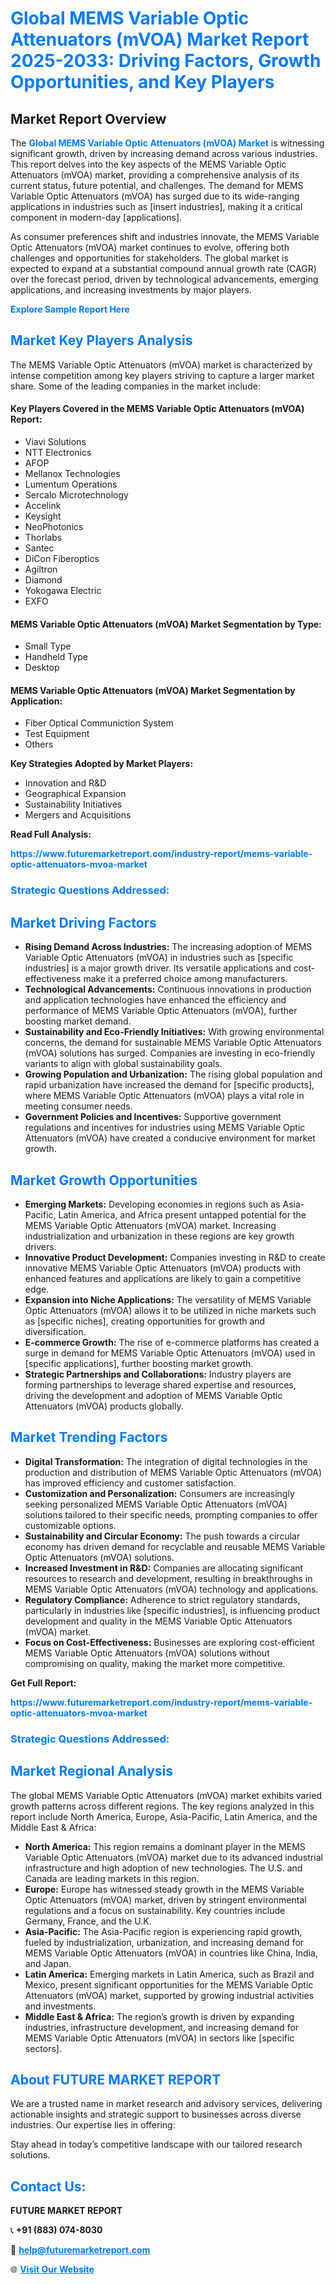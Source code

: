 <h1 style="color: #007BFF;">Global MEMS Variable Optic Attenuators (mVOA) Market Report 2025-2033: Driving Factors, Growth Opportunities, and Key Players</h1>

<section id="overview">
<h2>Market Report Overview</h2>
<p>The <a href="https://www.futuremarketreport.com/industry-report/mems-variable-optic-attenuators-mvoa-market" style="color: #007BFF; text-decoration: none;"><strong>Global MEMS Variable Optic Attenuators (mVOA) Market</strong></a> is witnessing significant growth, driven by increasing demand across various industries. This report delves into the key aspects of the MEMS Variable Optic Attenuators (mVOA) market, providing a comprehensive analysis of its current status, future potential, and challenges. The demand for MEMS Variable Optic Attenuators (mVOA) has surged due to its wide-ranging applications in industries such as [insert industries], making it a critical component in modern-day [applications].</p>
<p>As consumer preferences shift and industries innovate, the MEMS Variable Optic Attenuators (mVOA) market continues to evolve, offering both challenges and opportunities for stakeholders. The global market is expected to expand at a substantial compound annual growth rate (CAGR) over the forecast period, driven by technological advancements, emerging applications, and increasing investments by major players.</p>
</section>

<section id="overview">
<p><a href="https://www.futuremarketreport.com/request-sample/reportId=76424" style="color: #007BFF; text-decoration: none;"><strong>Explore Sample Report Here</strong></a></p>
</section>

<section id="key-players">
<h2 style="color: #007BFF;">Market Key Players Analysis</h2>
<p>The MEMS Variable Optic Attenuators (mVOA) market is characterized by intense competition among key players striving to capture a larger market share. Some of the leading companies in the market include:</p>
<h4>Key Players Covered in the MEMS Variable Optic Attenuators (mVOA) Report:</h4>
<ul><li>Viavi Solutions</li><li>NTT Electronics</li><li>AFOP</li><li>Mellanox Technologies</li><li>Lumentum Operations</li><li>Sercalo Microtechnology</li><li>Accelink</li><li>Keysight</li><li>NeoPhotonics</li><li>Thorlabs</li><li>Santec</li><li>DiCon Fiberoptics</li><li>Agiltron</li><li>Diamond</li><li>Yokogawa Electric</li><li>EXFO</li></ul>
<h4>MEMS Variable Optic Attenuators (mVOA) Market Segmentation by Type:</h4>
<ul><li>Small Type</li><li>Handheld Type</li><li>Desktop</li></ul>

<h4>MEMS Variable Optic Attenuators (mVOA) Market Segmentation by Application:</h4>
<ul><li>Fiber Optical Communiction System</li><li>Test Equipment</li><li>Others</li></ul>
<p><strong>Key Strategies Adopted by Market Players:</strong></p>
<ul>
<li>Innovation and R&D</li>
<li>Geographical Expansion</li>
<li>Sustainability Initiatives</li>
<li>Mergers and Acquisitions</li>
</ul>
</section>

<section>
<p><strong>Read Full Analysis: </strong></p><a href="https://www.futuremarketreport.com/industry-report/mems-variable-optic-attenuators-mvoa-market" style="color: #007BFF; text-decoration: none;"><strong>https://www.futuremarketreport.com/industry-report/mems-variable-optic-attenuators-mvoa-market</strong></a>
<h3 style="color: #007BFF;">Strategic Questions Addressed:</h3>
</section>

<section id="driving-factors">
<h2 style="color: #007BFF;">Market Driving Factors</h2>
<ul>
<li><strong>Rising Demand Across Industries:</strong> The increasing adoption of MEMS Variable Optic Attenuators (mVOA) in industries such as [specific industries] is a major growth driver. Its versatile applications and cost-effectiveness make it a preferred choice among manufacturers.</li>
<li><strong>Technological Advancements:</strong> Continuous innovations in production and application technologies have enhanced the efficiency and performance of MEMS Variable Optic Attenuators (mVOA), further boosting market demand.</li>
<li><strong>Sustainability and Eco-Friendly Initiatives:</strong> With growing environmental concerns, the demand for sustainable MEMS Variable Optic Attenuators (mVOA) solutions has surged. Companies are investing in eco-friendly variants to align with global sustainability goals.</li>
<li><strong>Growing Population and Urbanization:</strong> The rising global population and rapid urbanization have increased the demand for [specific products], where MEMS Variable Optic Attenuators (mVOA) plays a vital role in meeting consumer needs.</li>
<li><strong>Government Policies and Incentives:</strong> Supportive government regulations and incentives for industries using MEMS Variable Optic Attenuators (mVOA) have created a conducive environment for market growth.</li>
</ul>
</section>

<section id="growth-opportunities">
<h2 style="color: #007BFF;">Market Growth Opportunities</h2>
<ul>
<li><strong>Emerging Markets:</strong> Developing economies in regions such as Asia-Pacific, Latin America, and Africa present untapped potential for the MEMS Variable Optic Attenuators (mVOA) market. Increasing industrialization and urbanization in these regions are key growth drivers.</li>
<li><strong>Innovative Product Development:</strong> Companies investing in R&D to create innovative MEMS Variable Optic Attenuators (mVOA) products with enhanced features and applications are likely to gain a competitive edge.</li>
<li><strong>Expansion into Niche Applications:</strong> The versatility of MEMS Variable Optic Attenuators (mVOA) allows it to be utilized in niche markets such as [specific niches], creating opportunities for growth and diversification.</li>
<li><strong>E-commerce Growth:</strong> The rise of e-commerce platforms has created a surge in demand for MEMS Variable Optic Attenuators (mVOA) used in [specific applications], further boosting market growth.</li>
<li><strong>Strategic Partnerships and Collaborations:</strong> Industry players are forming partnerships to leverage shared expertise and resources, driving the development and adoption of MEMS Variable Optic Attenuators (mVOA) products globally.</li>
</ul>
</section>

<section id="trending-factors">
<h2 style="color: #007BFF;">Market Trending Factors</h2>
<ul>
<li><strong>Digital Transformation:</strong> The integration of digital technologies in the production and distribution of MEMS Variable Optic Attenuators (mVOA) has improved efficiency and customer satisfaction.</li>
<li><strong>Customization and Personalization:</strong> Consumers are increasingly seeking personalized MEMS Variable Optic Attenuators (mVOA) solutions tailored to their specific needs, prompting companies to offer customizable options.</li>
<li><strong>Sustainability and Circular Economy:</strong> The push towards a circular economy has driven demand for recyclable and reusable MEMS Variable Optic Attenuators (mVOA) solutions.</li>
<li><strong>Increased Investment in R&D:</strong> Companies are allocating significant resources to research and development, resulting in breakthroughs in MEMS Variable Optic Attenuators (mVOA) technology and applications.</li>
<li><strong>Regulatory Compliance:</strong> Adherence to strict regulatory standards, particularly in industries like [specific industries], is influencing product development and quality in the MEMS Variable Optic Attenuators (mVOA) market.</li>
<li><strong>Focus on Cost-Effectiveness:</strong> Businesses are exploring cost-efficient MEMS Variable Optic Attenuators (mVOA) solutions without compromising on quality, making the market more competitive.</li>
</ul>
</section>

<section>
<p><strong>Get Full Report: </strong></p><a href="https://www.futuremarketreport.com/industry-report/mems-variable-optic-attenuators-mvoa-market" style="color: #007BFF; text-decoration: none;"><strong>https://www.futuremarketreport.com/industry-report/mems-variable-optic-attenuators-mvoa-market</strong></a>
<h3 style="color: #007BFF;">Strategic Questions Addressed:</h3>
</section>


<section id="regional-analysis">
<h2 style="color: #007BFF;">Market Regional Analysis</h2>
<p>The global MEMS Variable Optic Attenuators (mVOA) market exhibits varied growth patterns across different regions. The key regions analyzed in this report include North America, Europe, Asia-Pacific, Latin America, and the Middle East & Africa:</p>
<ul>
<li><strong>North America:</strong> This region remains a dominant player in the MEMS Variable Optic Attenuators (mVOA) market due to its advanced industrial infrastructure and high adoption of new technologies. The U.S. and Canada are leading markets in this region.</li>
<li><strong>Europe:</strong> Europe has witnessed steady growth in the MEMS Variable Optic Attenuators (mVOA) market, driven by stringent environmental regulations and a focus on sustainability. Key countries include Germany, France, and the U.K.</li>
<li><strong>Asia-Pacific:</strong> The Asia-Pacific region is experiencing rapid growth, fueled by industrialization, urbanization, and increasing demand for MEMS Variable Optic Attenuators (mVOA) in countries like China, India, and Japan.</li>
<li><strong>Latin America:</strong> Emerging markets in Latin America, such as Brazil and Mexico, present significant opportunities for the MEMS Variable Optic Attenuators (mVOA) market, supported by growing industrial activities and investments.</li>
<li><strong>Middle East & Africa:</strong> The region’s growth is driven by expanding industries, infrastructure development, and increasing demand for MEMS Variable Optic Attenuators (mVOA) in sectors like [specific sectors].</li>
</ul>
</section>

<footer>
<h2 style="color: #007BFF;">About FUTURE MARKET REPORT</h2>
<p>We are a trusted name in market research and advisory services, delivering actionable insights and strategic support to businesses across diverse industries. Our expertise lies in offering:</p>

<p>Stay ahead in today’s competitive landscape with our tailored research solutions.</p>

<h2 style="color: #007BFF;">Contact Us:</h2>
<p><strong>FUTURE MARKET REPORT</strong></p>
<p>📞 <strong>+91 (883) 074-8030</strong></p>
<p>📧 <strong><a href="mailto:help@futuremarketreport.com" style="color: #007BFF;">help@futuremarketreport.com</a></strong></p>
<p>🌐 <strong><a href="https://www.futuremarketreport.com/" style="color: #007BFF;">Visit Our Website</a></strong></p>
</footer>